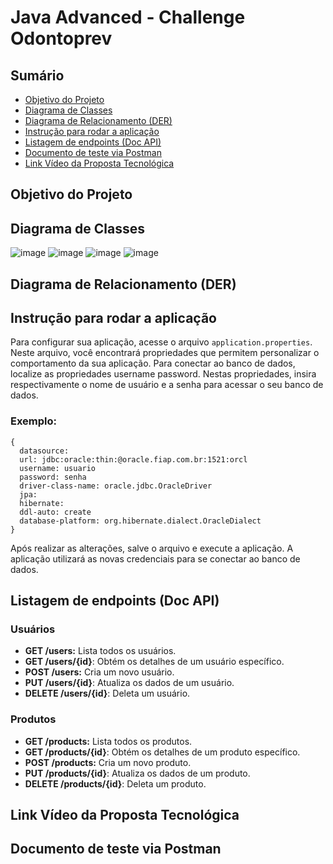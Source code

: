 # Java Advanced - Challenge Odontoprev 

## Sumário
- [Objetivo do Projeto](#objetivo-do-projeto)
- [Diagrama de Classes](#diagrama-de-classes)
- [Diagrama de Relacionamento (DER)](#diagrama-de-relacionamento-der)
- [Instrução para rodar a aplicação](#instrução-para-rodar-a-aplicação)
- [Listagem de endpoints (Doc API)](#listagem-de-endpoints-doc-api)
- [Documento de teste via Postman](#documento-de-teste-via-postman)
- [Link Vídeo da Proposta Tecnológica](#link-vídeo-da-proposta-tecnológica)


## Objetivo do Projeto

## Diagrama de Classes

![image](https://github.com/user-attachments/assets/70214640-5bd9-4056-a6d6-d4c07aa3b323)
![image](https://github.com/user-attachments/assets/8421a791-35ee-4ac0-94d9-7028f6d465b8)
![image](https://github.com/user-attachments/assets/61baaca9-4520-47ed-9ca1-d0eac9eb528f)
![image](https://github.com/user-attachments/assets/acd40a19-3abc-4bbc-a71f-bd2d78b259a0)

## Diagrama de Relacionamento (DER)

## Instrução para rodar a aplicação

Para configurar sua aplicação, acesse o arquivo `application.properties`. Neste arquivo, você encontrará propriedades que permitem personalizar o comportamento da sua aplicação.
Para conectar ao banco de dados, localize as propriedades username password. Nestas propriedades, insira respectivamente o nome de usuário e a senha para acessar o seu banco de dados. 

### Exemplo:
```
{
  datasource:
  url: jdbc:oracle:thin:@oracle.fiap.com.br:1521:orcl
  username: usuario
  password: senha
  driver-class-name: oracle.jdbc.OracleDriver
  jpa:
  hibernate:
  ddl-auto: create
  database-platform: org.hibernate.dialect.OracleDialect
}
```
Após realizar as alterações, salve o arquivo e execute a aplicação. A aplicação utilizará as novas credenciais para se conectar ao banco de dados.

## Listagem de endpoints (Doc API)

### Usuários
* **GET /users:** Lista todos os usuários.
* **GET /users/{id}**: Obtém os detalhes de um usuário específico.
* **POST /users:** Cria um novo usuário.
* **PUT /users/{id}**: Atualiza os dados de um usuário.
* **DELETE /users/{id}**: Deleta um usuário.

### Produtos
* **GET /products:** Lista todos os produtos.
* **GET /products/{id}**: Obtém os detalhes de um produto específico.
* **POST /products:** Cria um novo produto.
* **PUT /products/{id}**: Atualiza os dados de um produto.
* **DELETE /products/{id}**: Deleta um produto.

## Link Vídeo da Proposta Tecnológica

## Documento de teste via Postman    
